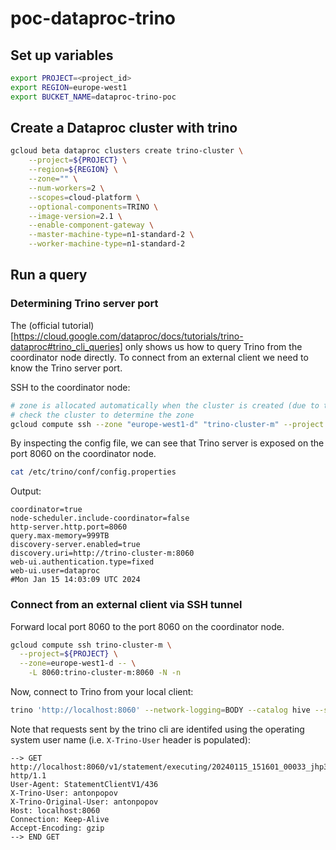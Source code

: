 # poc-dataproc-trino

## Set up variables
```bash
export PROJECT=<project_id>
export REGION=europe-west1
export BUCKET_NAME=dataproc-trino-poc
```

## Create a Dataproc cluster with trino

```bash
gcloud beta dataproc clusters create trino-cluster \
    --project=${PROJECT} \
    --region=${REGION} \
    --zone="" \
    --num-workers=2 \
    --scopes=cloud-platform \
    --optional-components=TRINO \
    --image-version=2.1 \
    --enable-component-gateway \
    --master-machine-type=n1-standard-2 \
    --worker-machine-type=n1-standard-2
```

## Run a query

### Determining Trino server port

The (official tutorial)[https://cloud.google.com/dataproc/docs/tutorials/trino-dataproc#trino_cli_queries] only shows us how to query Trino from the coordinator node directly.
To connect from an external client we need to know the Trino server port.

SSH to the coordinator node:
```bash
# zone is allocated automatically when the cluster is created (due to the '--zone=""' flag)
# check the cluster to determine the zone
gcloud compute ssh --zone "europe-west1-d" "trino-cluster-m" --project "${PROJECT}"
```

By inspecting the config file, we can see that Trino server is exposed on the port 8060 on the coordinator node. 
```bash
cat /etc/trino/conf/config.properties
```
Output:
```
coordinator=true
node-scheduler.include-coordinator=false
http-server.http.port=8060
query.max-memory=999TB
discovery-server.enabled=true
discovery.uri=http://trino-cluster-m:8060
web-ui.authentication.type=fixed
web-ui.user=dataproc
#Mon Jan 15 14:03:09 UTC 2024
```

### Connect from an external client via SSH tunnel

Forward local port 8060 to the port 8060 on the coordinator node. 

```bash
gcloud compute ssh trino-cluster-m \
  --project=${PROJECT} \
  --zone=europe-west1-d -- \
    -L 8060:trino-cluster-m:8060 -N -n
```

Now, connect to Trino from your local client:
```bash
trino 'http://localhost:8060' --network-logging=BODY --catalog hive --schema default 
```

Note that requests sent by the trino cli are identifed using the operating system user name (i.e. `X-Trino-User` header is populated):
```
--> GET http://localhost:8060/v1/statement/executing/20240115_151601_00033_jhp3y/yc0d337c6bd7f8ed326e1dddb9483c7749c3b0c09/1 http/1.1
User-Agent: StatementClientV1/436
X-Trino-User: antonpopov
X-Trino-Original-User: antonpopov
Host: localhost:8060
Connection: Keep-Alive
Accept-Encoding: gzip
--> END GET
```